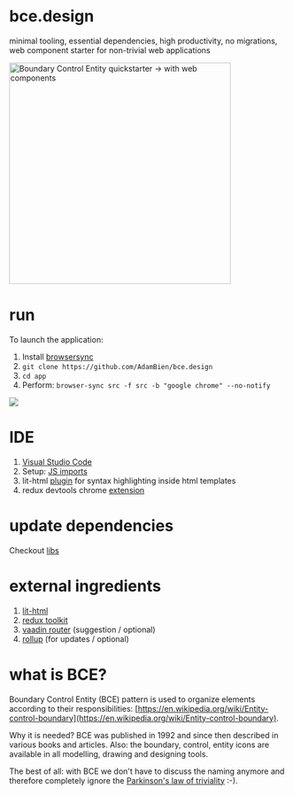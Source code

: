 # bce.design

minimal tooling, essential dependencies, high productivity, no migrations, web component starter for non-trivial web applications

<img src="https://repository-images.githubusercontent.com/355100926/4731b900-979e-11eb-9014-3b30688cc691" alt="Boundary Control Entity quickstarter -> with web components" height="400"/>

# run

To launch the application:

1. Install [browsersync](https://www.browsersync.io)
2. `git clone https://github.com/AdamBien/bce.design`
3. `cd app`
4. Perform: `browser-sync src -f src -b "google chrome" --no-notify`

[![](https://i.ytimg.com/vi/LYzGgCW0OxY/mqdefault.jpg)](https://www.youtube.com/embed/LYzGgCW0OxY?rel=0)

# IDE

1. [Visual Studio Code](https://code.visualstudio.com)
2. Setup: [JS imports](https://www.adam-bien.com/roller/abien/entry/fixing_es_6_import_autocompletion)
3. lit-html [plugin](https://marketplace.visualstudio.com/items?itemName=bierner.lit-html) for syntax highlighting inside html templates
4. redux devtools chrome [extension](https://github.com/zalmoxisus/redux-devtools-extension)

# update dependencies

Checkout [libs](https://github.com/AdamBien/bce.design/tree/main/libs)

# external ingredients

1. [lit-html](https://en.wikipedia.org/wiki/Law_of_triviality)
2. [redux toolkit](https://redux-toolkit.js.org)
3. [vaadin router](https://vaadin.com/router) (suggestion / optional)
4. [rollup](https://rollupjs.org/) (for updates / optional)
# what is BCE?

Boundary Control Entity (BCE) pattern is used to organize elements according to their responsibilities:  [https://en.wikipedia.org/wiki/Entity-control-boundary](https://en.wikipedia.org/wiki/Entity-control-boundary).

Why it is needed? BCE was published in 1992 and since then described in various books and articles. Also: the boundary, control, entity icons are available in all modelling, drawing and designing tools. 

The best of all: with BCE we don't have to discuss the naming anymore and therefore completely ignore the [Parkinson's law of triviality](https://en.wikipedia.org/wiki/Law_of_triviality) :-).
